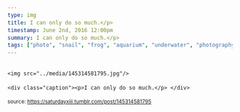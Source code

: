 ```yaml
---
type: img
title: I can only do so much.</p>
timestamp: June 2nd, 2016 12:00pm
summary: I can only do so much.</p> 
tags: ["photo", "snail", "frog", "aquarium", "underwater", "photography]
---
```


                
                
                
                                                                                        <img src="../media/145314581795.jpg"/>
                                                                                          <div class="caption"><p>I can only do so much.</p> </div>
                                    
                
                
                
                
                                
<small>source: https://saturdayxiii.tumblr.com/post/145314581795</small>